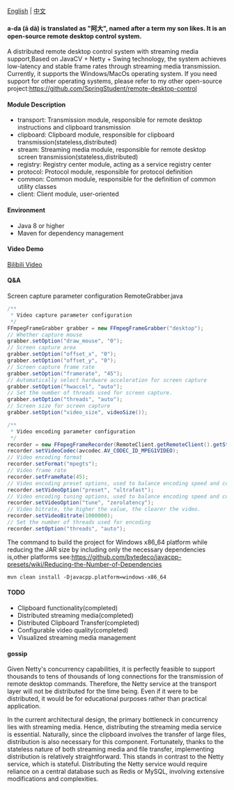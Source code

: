 [English](README.md) | [中文](README_zh.md)

#### a-da (ā dà) is translated as "阿大", named after a term my son likes. It is an open-source remote desktop control system.

A distributed remote desktop control system with streaming media support,Based on JavaCV + Netty + Swing technology, the system achieves low-latency and stable frame rates through streaming media transmission.
Currently, it supports the Windows/MacOs operating system. If you need support for other operating systems, please refer to my other open-source project:https://github.com/SpringStudent/remote-desktop-control

#### Module Description

* transport: Transmission module, responsible for remote desktop instructions and clipboard transmission
* clipboard: Clipboard module, responsible for clipboard transmission(stateless,distributed)
* stream: Streaming media module, responsible for remote desktop screen transmission(stateless,distributed)
* registry: Registry center module, acting as a service registry center
* protocol: Protocol module, responsible for protocol definition
* common: Common module, responsible for the definition of common utility classes
* client: Client module, user-oriented

#### Environment
* Java 8 or higher
* Maven for dependency management

#### Video Demo

[Bilibili Video](https://www.bilibili.com/video/BV1q5ZCYvEJ3/)

#### Q&A

Screen capture parameter configuration RemoteGrabber.java

```java
/**
 * Video capture parameter configuration
 */
FFmpegFrameGrabber grabber = new FFmpegFrameGrabber("desktop");
// Whether capture mouse
grabber.setOption("draw_mouse", "0");
// Screen capture area
grabber.setOption("offset_x", "0");
grabber.setOption("offset_y", "0");
// Screen capture frame rate
grabber.setOption("framerate", "45");
// Automatically select hardware acceleration for screen capture
grabber.setOption("hwaccel", "auto");
// Set the number of threads used for screen capture.
grabber.setOption("threads", "auto");
// Screen size for screen capture
grabber.setOption("video_size", videoSize());

/**
 * Video encoding parameter configuration
 */
recorder = new FFmpegFrameRecorder(RemoteClient.getRemoteClient().getStreamServer() + "/receive?id=" + streamId, grabber.getImageWidth(), grabber.getImageHeight());
recorder.setVideoCodec(avcodec.AV_CODEC_ID_MPEG1VIDEO);
// Video encoding format
recorder.setFormat("mpegts");
// Video frame rate
recorder.setFrameRate(45);
// Video encoding preset options, used to balance encoding speed and compression efficiency
recorder.setVideoOption("preset", "ultrafast");
// Video encoding tuning options, used to balance encoding speed and compression efficiency
recorder.setVideoOption("tune", "zerolatency");
// Video bitrate, the higher the value, the clearer the video.
recorder.setVideoBitrate(1000000);
// Set the number of threads used for encoding
recorder.setOption("threads", "auto");
``` 

The command to build the project for Windows x86_64 platform while reducing the JAR size by including only the necessary dependencies is,other platforms see:https://github.com/bytedeco/javacpp-presets/wiki/Reducing-the-Number-of-Dependencies

`mvn clean install -Djavacpp.platform=windows-x86_64`

#### TODO

* Clipboard functionality(completed)
* Distributed streaming media(completed)
* Distributed Clipboard Transfer(completed)
* Configurable video quality(completed)
* Visualized streaming media management

#### gossip

Given Netty's concurrency capabilities, it is perfectly feasible to support thousands to tens of thousands of long connections for the transmission of remote desktop commands. Therefore, the Netty service at the transport layer will not be distributed for the time being. Even if it were to be distributed, it would be for educational purposes rather than practical application.

In the current architectural design, the primary bottleneck in concurrency lies with streaming media. Hence, distributing the streaming media service is essential. Naturally, since the clipboard involves the transfer of large files, distribution is also necessary for this component. Fortunately, 
thanks to the stateless nature of both streaming media and file transfer, implementing distribution is relatively straightforward. This stands in contrast to the Netty service, which is stateful. Distributing the Netty service would require reliance on a central database such as Redis or MySQL, involving extensive modifications and complexities.
